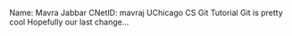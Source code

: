 Name: Mavra Jabbar CNetID: mavraj
UChicago CS Git Tutorial
Git is pretty cool
Hopefully our last change...
